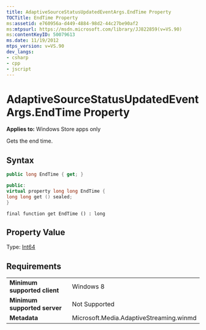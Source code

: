 ```yaml
---
title: AdaptiveSourceStatusUpdatedEventArgs.EndTime Property
TOCTitle: EndTime Property
ms:assetid: e760956a-d449-4884-98d2-44c27be90af2
ms:mtpsurl: https://msdn.microsoft.com/library/JJ822859(v=VS.90)
ms:contentKeyID: 50079613
ms.date: 11/19/2012
mtps_version: v=VS.90
dev_langs:
- csharp
- cpp
- jscript
---
```


# AdaptiveSourceStatusUpdatedEventArgs.EndTime Property

**Applies to:** Windows Store apps only

Gets the end time.

## Syntax

```csharp
public long EndTime { get; }
```

```cpp
public:
virtual property long long EndTime {
long long get () sealed;
}
```

```jscript
final function get EndTime () : long
```

## Property Value

Type: [Int64](https://msdn.microsoft.com/library/6yy583ek)

## Requirements

|||
|--- |--- |
|**Minimum supported client**|Windows 8|
|**Minimum supported server**|Not Supported|
|**Metadata**|Microsoft.Media.AdaptiveStreaming.winmd|
